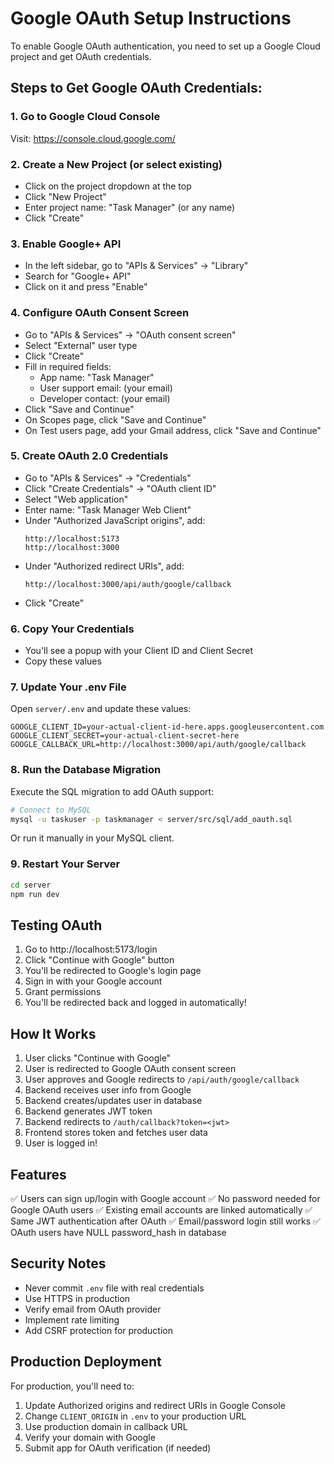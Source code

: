 # Google OAuth Setup Instructions

To enable Google OAuth authentication, you need to set up a Google Cloud project and get OAuth credentials.

## Steps to Get Google OAuth Credentials:

### 1. Go to Google Cloud Console
Visit: https://console.cloud.google.com/

### 2. Create a New Project (or select existing)
- Click on the project dropdown at the top
- Click "New Project"
- Enter project name: "Task Manager" (or any name)
- Click "Create"

### 3. Enable Google+ API
- In the left sidebar, go to "APIs & Services" → "Library"
- Search for "Google+ API"
- Click on it and press "Enable"

### 4. Configure OAuth Consent Screen
- Go to "APIs & Services" → "OAuth consent screen"
- Select "External" user type
- Click "Create"
- Fill in required fields:
  - App name: "Task Manager"
  - User support email: (your email)
  - Developer contact: (your email)
- Click "Save and Continue"
- On Scopes page, click "Save and Continue"
- On Test users page, add your Gmail address, click "Save and Continue"

### 5. Create OAuth 2.0 Credentials
- Go to "APIs & Services" → "Credentials"
- Click "Create Credentials" → "OAuth client ID"
- Select "Web application"
- Enter name: "Task Manager Web Client"
- Under "Authorized JavaScript origins", add:
  ```
  http://localhost:5173
  http://localhost:3000
  ```
- Under "Authorized redirect URIs", add:
  ```
  http://localhost:3000/api/auth/google/callback
  ```
- Click "Create"

### 6. Copy Your Credentials
- You'll see a popup with your Client ID and Client Secret
- Copy these values

### 7. Update Your .env File
Open `server/.env` and update these values:

```env
GOOGLE_CLIENT_ID=your-actual-client-id-here.apps.googleusercontent.com
GOOGLE_CLIENT_SECRET=your-actual-client-secret-here
GOOGLE_CALLBACK_URL=http://localhost:3000/api/auth/google/callback
```

### 8. Run the Database Migration
Execute the SQL migration to add OAuth support:

```bash
# Connect to MySQL
mysql -u taskuser -p taskmanager < server/src/sql/add_oauth.sql
```

Or run it manually in your MySQL client.

### 9. Restart Your Server
```bash
cd server
npm run dev
```

## Testing OAuth

1. Go to http://localhost:5173/login
2. Click "Continue with Google" button
3. You'll be redirected to Google's login page
4. Sign in with your Google account
5. Grant permissions
6. You'll be redirected back and logged in automatically!

## How It Works

1. User clicks "Continue with Google"
2. User is redirected to Google OAuth consent screen
3. User approves and Google redirects to `/api/auth/google/callback`
4. Backend receives user info from Google
5. Backend creates/updates user in database
6. Backend generates JWT token
7. Backend redirects to `/auth/callback?token=<jwt>`
8. Frontend stores token and fetches user data
9. User is logged in!

## Features

✅ Users can sign up/login with Google account
✅ No password needed for Google OAuth users
✅ Existing email accounts are linked automatically
✅ Same JWT authentication after OAuth
✅ Email/password login still works
✅ OAuth users have NULL password_hash in database

## Security Notes

- Never commit `.env` file with real credentials
- Use HTTPS in production
- Verify email from OAuth provider
- Implement rate limiting
- Add CSRF protection for production

## Production Deployment

For production, you'll need to:
1. Update Authorized origins and redirect URIs in Google Console
2. Change `CLIENT_ORIGIN` in `.env` to your production URL
3. Use production domain in callback URL
4. Verify your domain with Google
5. Submit app for OAuth verification (if needed)
